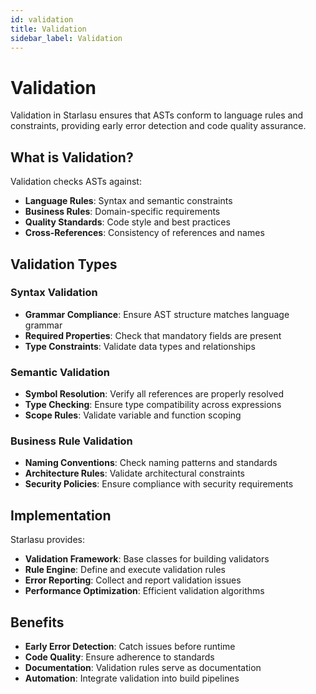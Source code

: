 ```yaml
---
id: validation
title: Validation
sidebar_label: Validation
---
```


# Validation

Validation in Starlasu ensures that ASTs conform to language rules and constraints, providing early error detection and code quality assurance.

## What is Validation?

Validation checks ASTs against:

- **Language Rules**: Syntax and semantic constraints
- **Business Rules**: Domain-specific requirements
- **Quality Standards**: Code style and best practices
- **Cross-References**: Consistency of references and names

## Validation Types

### Syntax Validation
- **Grammar Compliance**: Ensure AST structure matches language grammar
- **Required Properties**: Check that mandatory fields are present
- **Type Constraints**: Validate data types and relationships

### Semantic Validation
- **Symbol Resolution**: Verify all references are properly resolved
- **Type Checking**: Ensure type compatibility across expressions
- **Scope Rules**: Validate variable and function scoping

### Business Rule Validation
- **Naming Conventions**: Check naming patterns and standards
- **Architecture Rules**: Validate architectural constraints
- **Security Policies**: Ensure compliance with security requirements

## Implementation

Starlasu provides:

- **Validation Framework**: Base classes for building validators
- **Rule Engine**: Define and execute validation rules
- **Error Reporting**: Collect and report validation issues
- **Performance Optimization**: Efficient validation algorithms

## Benefits

- **Early Error Detection**: Catch issues before runtime
- **Code Quality**: Ensure adherence to standards
- **Documentation**: Validation rules serve as documentation
- **Automation**: Integrate validation into build pipelines 